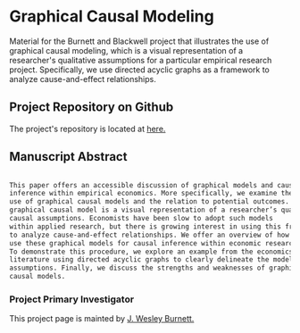 # Graphical Causal Modeling

Material for the Burnett and Blackwell project that illustrates the use of graphical causal modeling, which is a visual representation of a researcher's qualitative assumptions for a particular empirical research project. Specifically, we use directed acyclic graphs as a framework to analyze cause-and-effect relationships. 

## Project Repository on Github
The project's repository is located at [here.](https://github.com/burnettwesley/Graphical-Causal-Models)

## Manuscript Abstract

```markdown

This paper offers an accessible discussion of graphical models and causal
inference within empirical economics. More specifically, we examine the
use of graphical causal models and the relation to potential outcomes. A
graphical causal model is a visual representation of a researcher’s qualitative
causal assumptions. Economists have been slow to adopt such models
within applied research, but there is growing interest in using this framework
to analyze cause-and-effect relationships. We offer an overview of how to
use these graphical models for causal inference within economic research.
To demonstrate this procedure, we explore an example from the economics
literature using directed acyclic graphs to clearly delineate the model’s causal
assumptions. Finally, we discuss the strengths and weaknesses of graphical
causal models.

```

### Project Primary Investigator
This project page is mainted by [J. Wesley Burnett.](https://burnettwesley.github.io)
